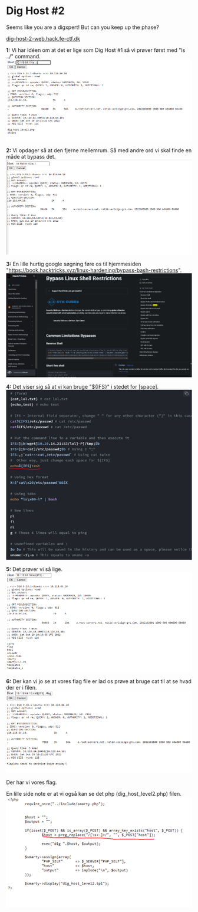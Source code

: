 # Dig Host #2

Seems like you are a digxpert! But can you keep up the phase?

[dig-host-2-web.hack.fe-ctf.dk](http://dig-host-2-web.hack.fe-ctf.dk)

**1:** Vi har Idéen om at det er lige som Dig Host #1 så vi prøver først med "ls ../"  command.
![billede.png](attachments.42558/billede.png)

**2:** Vi opdager så at den fjerne mellemrum. Så med andre ord vi skal finde en måde at bypass det.
![billede (2).png](attachments.42558/billede%20%282%29.png)

**3:** En lille hurtig google søgning føre os til hjemmesiden "<https://book.hacktricks.xyz/linux-hardening/bypass-bash-restrictions>".
![billede (3).png](attachments.42558/billede%20%283%29.png)

**4:** Det viser sig så at vi kan bruge "${IFS}" i stedet for [space].
![billede (5).png](attachments.42558/billede%20%285%29.png)

**5:** Det prøver vi så lige.
![billede (6).png](attachments.42558/billede%20%286%29.png)

**6:** Der kan vi jo se at vores flag file er lad os prøve at bruge cat til at se hvad der er i filen.  
![billede (7).png](attachments.42558/billede%20%287%29.png)

Der har vi vores flag.

En lille side note er at vi også kan se det php (dig_host_level2.php) filen.
![billede (8).png](attachments.42558/billede%20%288%29.png)
